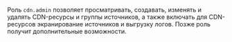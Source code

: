 Роль `cdn.admin` позволяет просматривать, создавать, изменять и удалять CDN-ресурсы и группы источников, а также включать для CDN-ресурсов экранирование источников и выгрузку логов. Позже роль получит дополнительные возможности.
